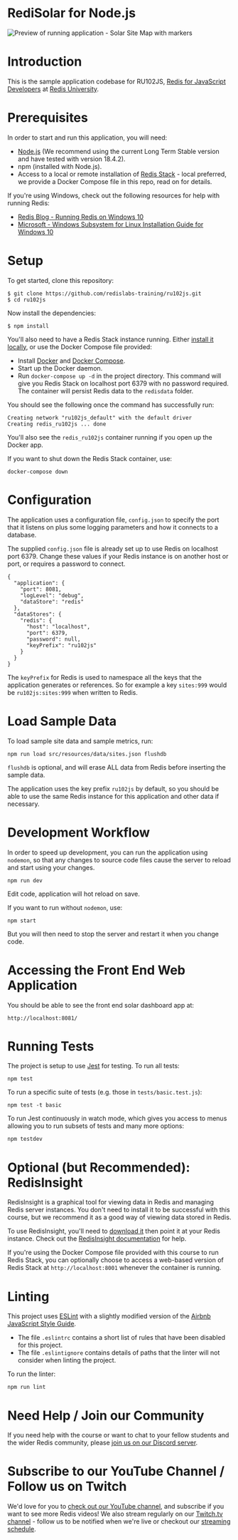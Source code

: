 # RediSolar for Node.js

![Preview of running application - Solar Site Map with markers](preview.png)

# Introduction

This is the sample application codebase for RU102JS, [Redis for JavaScript Developers](https://university.redis.com/courses/ru102js/) at [Redis University](https://university.redis.com).

# Prerequisites

In order to start and run this application, you will need:

- [Node.js](https://nodejs.org/en/download/) (We recommend using the current Long Term Stable version and have tested with version 18.4.2).
- npm (installed with Node.js).
- Access to a local or remote installation of [Redis Stack](https://redis.io/docs/stack/get-started/install/) - local preferred, we provide a Docker Compose file in this repo, read on for details.

If you're using Windows, check out the following resources for help with running Redis:

- [Redis Blog - Running Redis on Windows 10](https://redis.com/blog/redis-on-windows-10/)
- [Microsoft - Windows Subsystem for Linux Installation Guide for Windows 10](https://docs.microsoft.com/en-us/windows/wsl/install-win10)

# Setup

To get started, clone this repository:

```
$ git clone https://github.com/redislabs-training/ru102js.git
$ cd ru102js
```

Now install the dependencies:

```
$ npm install
```

You'll also need to have a Redis Stack instance running.  Either [install it locally](https://redis.io/docs/stack/get-started/install/), or use the Docker Compose file provided:

- Install [Docker](https://docs.docker.com/get-docker/) and [Docker Compose](https://docs.docker.com/compose/install/).
- Start up the Docker daemon.  
- Run ```docker-compose up -d``` in the project directory.  This command will give you Redis Stack on localhost port 6379 with no password required.  The container will persist Redis data to the ```redisdata``` folder.

You should see the following once the command has successfully run:

```
Creating network "ru102js_default" with the default driver
Creating redis_ru102js ... done
```

You'll also see the ```redis_ru102js``` container running if you open up the Docker app.  

If you want to shut down the Redis Stack container, use:

```
docker-compose down
```

# Configuration

The application uses a configuration file, `config.json` to specify the port that it listens
on plus some logging parameters and how it connects to a database.

The supplied `config.json` file is already set up to use Redis on localhost port 6379. Change these values if your Redis instance is on another host or port, or requires a password to connect.

```
{
  "application": {
    "port": 8081,
    "logLevel": "debug",
    "dataStore": "redis"
  },
  "dataStores": {
    "redis": {
      "host": "localhost",
      "port": 6379,
      "password": null,
      "keyPrefix": "ru102js"
    }
  }
}
```

The `keyPrefix` for Redis is used to namespace all the keys that the application generates or
references. So for example a key `sites:999` would be `ru102js:sites:999` when written to Redis.

# Load Sample Data

To load sample site data and sample metrics, run:

```
npm run load src/resources/data/sites.json flushdb
```

`flushdb` is optional, and will erase ALL data from Redis before inserting the sample data.

The application uses the key prefix `ru102js` by default, so you should be able to use the
same Redis instance for this application and other data if necessary.

# Development Workflow

In order to speed up development, you can run the application using `nodemon`, so that any
changes to source code files cause the server to reload and start using your changes.

```
npm run dev
```

Edit code, application will hot reload on save.

If you want to run without `nodemon`, use:

```
npm start
```

But you will then need to stop the server and restart it when you change code.

# Accessing the Front End Web Application

You should be able to see the front end solar dashboard app at:

```
http://localhost:8081/
```

# Running Tests

The project is setup to use [Jest](https://jestjs.io/en/) for testing. To run all tests:

```
npm test
```

To run a specific suite of tests (e.g. those in `tests/basic.test.js`):

```
npm test -t basic
```

To run Jest continuously in watch mode, which gives you access to menus allowing you to run
subsets of tests and many more options:

```
npm testdev
```

# Optional (but Recommended): RedisInsight

RedisInsight is a graphical tool for viewing data in Redis and managing Redis server instances.  You don't need to install it to be successful with this course, but we recommend it as a good way of viewing data stored in Redis.

To use RedisInsight, you'll need to [download it](https://redis.io/docs/ui/insight/) then point it at your Redis instance.  Check out the [RedisInsight documentation](https://redis.io/docs/ui/insight/) for help.

If you're using the Docker Compose file provided with this course to run Redis Stack, you can optionally choose to access a web-based version of Redis Stack at `http://localhost:8001` whenever the container is running.

# Linting

This project uses [ESLint](https://eslint.org/) with a slightly modified version of the
[Airbnb JavaScript Style Guide](https://github.com/airbnb/javascript).

- The file `.eslintrc` contains a short list of rules that have been disabled for this project.
- The file `.eslintignore` contains details of paths that the linter will not consider when
  linting the project.

To run the linter:

```
npm run lint
```

# Need Help / Join our Community

If you need help with the course or want to chat to your fellow students and the wider Redis community, please [join us on our Discord server](https://discord.gg/V2jj3qW).

# Subscribe to our YouTube Channel / Follow us on Twitch

We'd love for you to [check out our YouTube channel](https://youtube.com/redisinc), and subscribe if you want to see more Redis videos!  We also stream regularly on our [Twitch.tv channel](https://www.twitch.tv/redisinc) - follow us to be notified when we're live or checkout our [streaming schedule](https://developer.redis.com/redis-live/).
